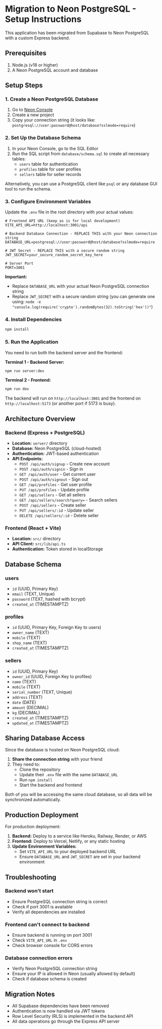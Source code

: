 # Migration to Neon PostgreSQL - Setup Instructions

This application has been migrated from Supabase to Neon PostgreSQL with a custom Express backend.

## Prerequisites

1. Node.js (v18 or higher)
2. A Neon PostgreSQL account and database

## Setup Steps

### 1. Create a Neon PostgreSQL Database

1. Go to [Neon Console](https://console.neon.tech/)
2. Create a new project
3. Copy your connection string (it looks like: `postgresql://user:password@host/database?sslmode=require`)

### 2. Set Up the Database Schema

1. In your Neon Console, go to the SQL Editor
2. Run the SQL script from `database/schema.sql` to create all necessary tables:
   - `users` table for authentication
   - `profiles` table for user profiles
   - `sellers` table for seller records

Alternatively, you can use a PostgreSQL client like `psql` or any database GUI tool to run the schema.

### 3. Configure Environment Variables

Update the `.env` file in the root directory with your actual values:

```env
# Frontend API URL (keep as is for local development)
VITE_API_URL=http://localhost:3001/api

# Backend Database Connection - REPLACE THIS with your Neon connection string
DATABASE_URL=postgresql://user:password@host/database?sslmode=require

# JWT Secret - REPLACE THIS with a secure random string
JWT_SECRET=your_secure_random_secret_key_here

# Server Port
PORT=3001
```

**Important:** 
- Replace `DATABASE_URL` with your actual Neon PostgreSQL connection string
- Replace `JWT_SECRET` with a secure random string (you can generate one using: `node -e "console.log(require('crypto').randomBytes(32).toString('hex'))"`)

### 4. Install Dependencies

```bash
npm install
```

### 5. Run the Application

You need to run both the backend server and the frontend:

**Terminal 1 - Backend Server:**
```bash
npm run server:dev
```

**Terminal 2 - Frontend:**
```bash
npm run dev
```

The backend will run on `http://localhost:3001` and the frontend on `http://localhost:5173` (or another port if 5173 is busy).

## Architecture Overview

### Backend (Express + PostgreSQL)
- **Location:** `server/` directory
- **Database:** Neon PostgreSQL (cloud-hosted)
- **Authentication:** JWT-based authentication
- **API Endpoints:**
  - `POST /api/auth/signup` - Create new account
  - `POST /api/auth/signin` - Sign in
  - `GET /api/auth/user` - Get current user
  - `POST /api/auth/signout` - Sign out
  - `GET /api/profiles` - Get user profile
  - `PUT /api/profiles` - Update profile
  - `GET /api/sellers` - Get all sellers
  - `GET /api/sellers/search?query=` - Search sellers
  - `POST /api/sellers` - Create seller
  - `PUT /api/sellers/:id` - Update seller
  - `DELETE /api/sellers/:id` - Delete seller

### Frontend (React + Vite)
- **Location:** `src/` directory
- **API Client:** `src/lib/api.ts`
- **Authentication:** Token stored in localStorage

## Database Schema

### users
- `id` (UUID, Primary Key)
- `email` (TEXT, Unique)
- `password` (TEXT, hashed with bcrypt)
- `created_at` (TIMESTAMPTZ)

### profiles
- `id` (UUID, Primary Key, Foreign Key to users)
- `owner_name` (TEXT)
- `mobile` (TEXT)
- `shop_name` (TEXT)
- `created_at` (TIMESTAMPTZ)

### sellers
- `id` (UUID, Primary Key)
- `owner_id` (UUID, Foreign Key to profiles)
- `name` (TEXT)
- `mobile` (TEXT)
- `serial_number` (TEXT, Unique)
- `address` (TEXT)
- `date` (DATE)
- `amount` (DECIMAL)
- `kg` (DECIMAL)
- `created_at` (TIMESTAMPTZ)
- `updated_at` (TIMESTAMPTZ)

## Sharing Database Access

Since the database is hosted on Neon PostgreSQL cloud:

1. **Share the connection string** with your friend
2. They need to:
   - Clone the repository
   - Update their `.env` file with the same `DATABASE_URL`
   - Run `npm install`
   - Start the backend and frontend

Both of you will be accessing the same cloud database, so all data will be synchronized automatically.

## Production Deployment

For production deployment:

1. **Backend:** Deploy to a service like Heroku, Railway, Render, or AWS
2. **Frontend:** Deploy to Vercel, Netlify, or any static hosting
3. **Update Environment Variables:**
   - Set `VITE_API_URL` to your deployed backend URL
   - Ensure `DATABASE_URL` and `JWT_SECRET` are set in your backend environment

## Troubleshooting

### Backend won't start
- Ensure PostgreSQL connection string is correct
- Check if port 3001 is available
- Verify all dependencies are installed

### Frontend can't connect to backend
- Ensure backend is running on port 3001
- Check `VITE_API_URL` in `.env`
- Check browser console for CORS errors

### Database connection errors
- Verify Neon PostgreSQL connection string
- Ensure your IP is allowed in Neon (usually allowed by default)
- Check if database schema is created

## Migration Notes

- All Supabase dependencies have been removed
- Authentication is now handled via JWT tokens
- Row Level Security (RLS) is implemented in the backend API
- All data operations go through the Express API server
